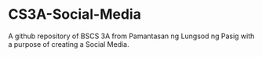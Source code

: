 # CS3A-Social-Media
A github repository of BSCS 3A from Pamantasan ng Lungsod ng Pasig with a purpose of creating a Social Media.
